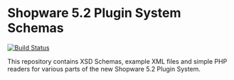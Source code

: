 # Shopware 5.2 Plugin System Schemas

[![Build Status](https://travis-ci.org/bcremer/shopware-plugin-schemas.svg?branch=master)](https://travis-ci.org/bcremer/shopware-plugin-schemas)

This repository contains XSD Schemas, example XML files and simple PHP readers for various parts of the new Shopware 5.2 Plugin System.


